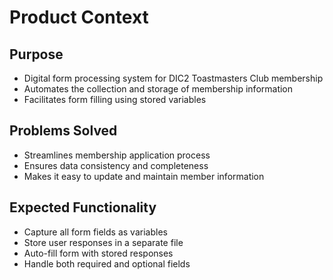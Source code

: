 # Product Context

## Purpose
- Digital form processing system for DIC2 Toastmasters Club membership
- Automates the collection and storage of membership information
- Facilitates form filling using stored variables

## Problems Solved
- Streamlines membership application process
- Ensures data consistency and completeness
- Makes it easy to update and maintain member information

## Expected Functionality
- Capture all form fields as variables
- Store user responses in a separate file
- Auto-fill form with stored responses
- Handle both required and optional fields
